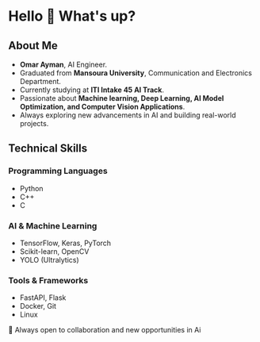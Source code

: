 # Hello 👋 What's up?

## About Me

- **Omar Ayman**, AI Engineer.
-  Graduated from **Mansoura University**, Communication and Electronics Department.
-  Currently studying at **ITI Intake 45  AI Track**.
-  Passionate about **Machine learning, Deep Learning, AI Model Optimization, and Computer Vision Applications**.
-  Always exploring new advancements in AI and building real-world projects.

## Technical Skills

### Programming Languages
- Python
- C++
- C

### AI & Machine Learning
- TensorFlow, Keras, PyTorch
- Scikit-learn, OpenCV
- YOLO (Ultralytics)

### Tools & Frameworks
- FastAPI, Flask
- Docker, Git
- Linux

🚀 Always open to collaboration and new opportunities in Ai
